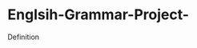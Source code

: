 # Englsih-Grammar-Project-
<!DOCTYPE html>
<html>
  <head>
    <title> English Grammar Project </title>
  </head>
  <head2> Definition </head2>
  <head3></head3>
  <body>  </body>
</html>
